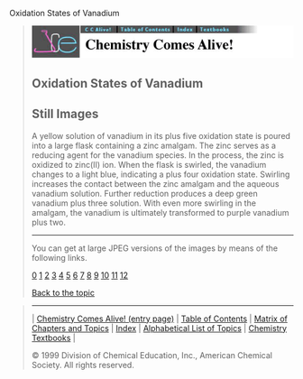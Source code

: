 





 Oxidation States of Vanadium
 



> ![Chemistry Comes Alive!](ccahead.gif)
> 
> 
> 
> 
> 
> 
> 
> 
> 
> ## Oxidation States of Vanadium
> 
> 
> 
> 
> ## Still Images
> 
> 
> 
> 
> 
> 
> 
> 
> 
>  A yellow solution of vanadium in its plus five oxidation state is poured into a large flask containing a zinc amalgam. The zinc serves as a reducing agent for the vanadium species. In the process, the zinc is oxidized to zinc(II) ion. When the flask is swirled, the vanadium changes to a light blue, indicating a plus four oxidation state. Swirling increases the contact between the zinc amalgam and the aqueous vanadium solution. Further reduction produces a deep green vanadium plus three solution. With even more swirling in the amalgam, the vanadium is ultimately transformed to purple vanadium plus two.
>  
> 
> 
> 
> 
> 
> 
> ---
> 
> 
>  You can get at large JPEG versions of the images by means of the following links.
>    
> 
> 
> [0](../../STILLS/VANADOX/VANADOX/64JPG48/0.JPG) 
> [1](../../STILLS/VANADOX/VANADOX/64JPG48/1.JPG) 
> [2](../../STILLS/VANADOX/VANADOX/64JPG48/2.JPG) 
> [3](../../STILLS/VANADOX/VANADOX/64JPG48/3.JPG) 
> [4](../../STILLS/VANADOX/VANADOX/64JPG48/4.JPG) 
> [5](../../STILLS/VANADOX/VANADOX/64JPG48/5.JPG) 
> [6](../../STILLS/VANADOX/VANADOX/64JPG48/6.JPG) 
> [7](../../STILLS/VANADOX/VANADOX/64JPG48/7.JPG) 
> [8](../../STILLS/VANADOX/VANADOX/64JPG48/8.JPG) 
> [9](../../STILLS/VANADOX/VANADOX/64JPG48/9.JPG) 
> [10](../../STILLS/VANADOX/VANADOX/64JPG48/10.JPG) 
> [11](../../STILLS/VANADOX/VANADOX/64JPG48/11.JPG) 
> [12](../../STILLS/VANADOX/VANADOX/64JPG48/12.JPG) 
> 
> 
> 
> 
> [Back to the topic](../../MAIN/VANADOX/PAGE1.HTM)



> ---
> 
> 
>  |
>  [Chemistry Comes Alive! (entry page)](../../INDEX.HTM) 
>  |
>  [Table of Contents](../../CONTENTS.HTM) 
>  |
>  [Matrix of Chapters and Topics](../../MATRIX.HTM) 
>  |
>  [Index](../../WORDS.HTM) 
>  |
>  [Alphabetical List of Topics](../../ALPHATOP.HTM) 
>  |
>  [Chemistry Textbooks](../../BOOKS.HTM) 
>  |
>  
>  © 1999 Division of Chemical Education, Inc.,
American Chemical Society. All rights reserved.





